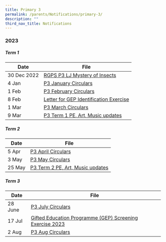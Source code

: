```yaml
---
title: Primary 3
permalink: /parents/Notifications/primary-3/
description: ""
third_nav_title: Notifications
---
```

### **2023**

##### Term 1

| Date| File | 
| -------- | -------- | 
|30 Dec 2022|[RGPS P3 LJ Mystery of Insects](/files/Notification%202023/P3/2023%20PG%20to%20parents%20RGPS%20P3%20LJ%20Mystery%20of%20Insects.pdf)|
|4 Jan|[P3 January Circulars](/files/Notification%202023/P3/rgps_n23_p3_005_p3%20january%20circulars.pdf)|
|1 Feb|[P3 February Circulars](/files/Notification%202023/P3/RGPS_N23_P3_006_P3%20February%20Circulars.pdf)|
|8 Feb|[Letter for GEP Identification Exercise](/files/Notification%202023/P3/2023_Letter%20for%20GEP%20Identification%20Exercise.pdf)|
|1 Mar|[P3 March Circulars](/files/Notification%202023/P3/RGPS_N23_P3_010_P3%20March%20Circulars.pdf)|
|9 Mar|[P3 Term 1 PE, Art, Music updates](/files/Notification%202023/P3/Term%201%20P3%20Update.pdf)|

##### Term 2

| Date| File | 
| -------- | -------- | 
|5 Apr|[P3 April Circulars](/files/Notification%202023/P3/rgps_n23_p3_014_p3%20april%20circulars.pdf)|
|3 May|[P3 May Circulars](/files/Notification%202023/P3/rgps_n23_p3_015_p3%20may%20circulars.pdf)|
|25 May|[P3 Term 2 PE, Art, Music updates](/files/Notification%202023/P3/p3%20pam%20updates%20term%202.pdf)|

##### Term 3

| Date| File | 
| -------- | -------- | 
|28 June|[P3 July Circulars](/files/Notification%202023/P3/rgps_n23_p3_019.pdf)|
|17 Jul|[Gifted Education Programme (GEP) Screening Exercise 2023](/files/Notification%202023/P3/2023_Letter%20for%20GEP%20Identification%20Exercise.pdf)|
|2 Aug|[P3 Aug Circulars](/files/Notification%202023/P3/rgps_n23_p3_022.pdf)|

